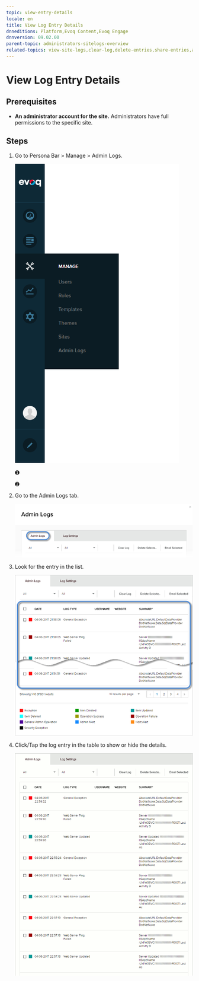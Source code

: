 ```yaml
---
topic: view-entry-details
locale: en
title: View Log Entry Details
dnneditions: Platform,Evoq Content,Evoq Engage
dnnversion: 09.02.00
parent-topic: administrators-sitelogs-overview
related-topics: view-site-logs,clear-log,delete-entries,share-entries,add-event-type,edit-logged-event-type,delete-logged-event-type,toggle-logging-for-event-type,configure-notices
---
```


# View Log Entry Details

## Prerequisites

*   **An administrator account for the site.** Administrators have full permissions to the specific site.

## Steps

1.  Go to Persona Bar \> Manage \> Admin Logs.
    
    ![Persona Bar > Manage > Admin Logs](img/scr-pbar-host-Manage-E91.png)
    
    ➊
    
    ➋
    
2.  Go to the Admin Logs tab.
    
    ![Admin Logs](img/scr-pbtabs-host-Manage-AdminLogs-AdminLogs-E90.png)
    
3.  Look for the entry in the list.
    
      
    
    ![](img/scr-AdminLogs-adminlogslist-find-entry-E90.png)
    
      
    
4.  Click/Tap the log entry in the table to show or hide the details.
    
      
    
    ![](img/scr-AdminLogs-adminlogs-expand-entry-details-E90.gif)
